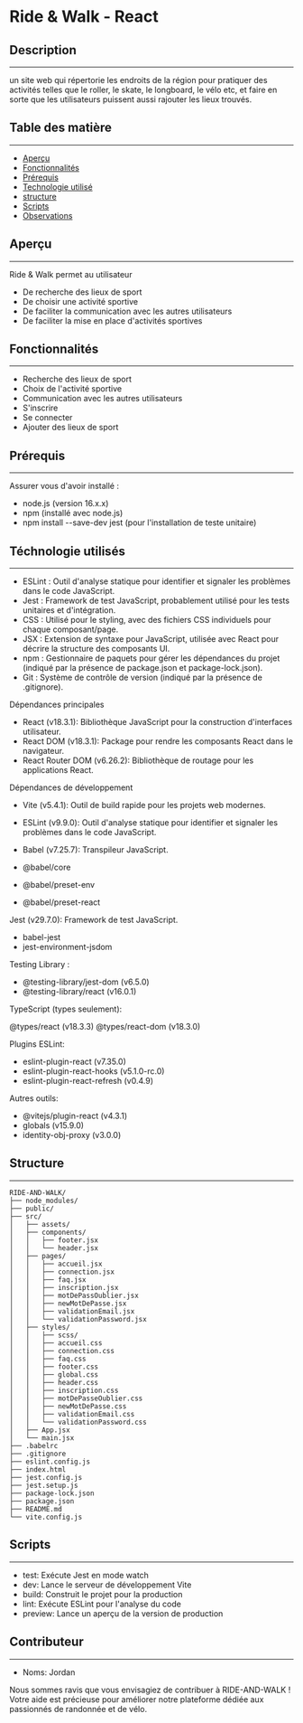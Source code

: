 # Ride & Walk - React

## Description
___________________________________________________________________

un site web qui répertorie les endroits de la région pour pratiquer des activités telles que le roller, le skate, le longboard, le vélo etc, et faire en sorte que les utilisateurs puissent aussi rajouter les lieux trouvés.


## Table des matière
___________________________________________________________________

- [Aperçu](#aperçu)
- [Fonctionnalités](#fonctionnalités)
- [Prérequis](#prérequis)
- [Technologie utilisé](#technologie)
- [structure](#structure)
- [Scripts](#scripts)
- [Observations](#observations)

## Aperçu
___________________________________________________________________

Ride & Walk permet au utilisateur 

- De recherche des lieux de sport
- De choisir une activité sportive 
- De faciliter la communication avec les autres utilisateurs
- De faciliter la mise en place d'activités sportives

## Fonctionnalités
___________________________________________________________________

- Recherche des lieux de sport
- Choix de l'activité sportive
- Communication avec les autres utilisateurs
- S'inscrire
- Se connecter
- Ajouter des lieux de sport

## Prérequis
___________________________________________________________________

Assurer vous d'avoir installé :

- node.js (version 16.x.x)
- npm (installé avec node.js)
- npm install --save-dev jest (pour l'installation de teste unitaire)

## Téchnologie utilisés
____________________________________________________________________

- ESLint : Outil d'analyse statique pour identifier et signaler les problèmes dans le code JavaScript.
- Jest : Framework de test JavaScript, probablement utilisé pour les tests unitaires et d'intégration.
- CSS : Utilisé pour le styling, avec des fichiers CSS individuels pour chaque composant/page.
- JSX : Extension de syntaxe pour JavaScript, utilisée avec React pour décrire la structure des composants UI.
- npm : Gestionnaire de paquets pour gérer les dépendances du projet (indiqué par la présence de package.json et package-lock.json).
- Git : Système de contrôle de version (indiqué par la présence de .gitignore).

Dépendances principales

- React (v18.3.1): Bibliothèque JavaScript pour la construction d'interfaces utilisateur.
- React DOM (v18.3.1): Package pour rendre les composants React dans le navigateur.
- React Router DOM (v6.26.2): Bibliothèque de routage pour les applications React.

Dépendances de développement

- Vite (v5.4.1): Outil de build rapide pour les projets web modernes.
- ESLint (v9.9.0): Outil d'analyse statique pour identifier et signaler les problèmes dans le code JavaScript.
- Babel (v7.25.7): Transpileur JavaScript.

- @babel/core
- @babel/preset-env
- @babel/preset-react


Jest (v29.7.0): Framework de test JavaScript.

- babel-jest
- jest-environment-jsdom


Testing Library :

- @testing-library/jest-dom (v6.5.0)
- @testing-library/react (v16.0.1)


TypeScript (types seulement):

@types/react (v18.3.3)
@types/react-dom (v18.3.0)

Plugins ESLint:

- eslint-plugin-react (v7.35.0)
- eslint-plugin-react-hooks (v5.1.0-rc.0)
- eslint-plugin-react-refresh (v0.4.9)

Autres outils:

- @vitejs/plugin-react (v4.3.1)
- globals (v15.9.0)
- identity-obj-proxy (v3.0.0)

## Structure
___________________________________________________________________

```
RIDE-AND-WALK/
├── node_modules/
├── public/
├── src/
│   ├── assets/
│   ├── components/
│   │   ├── footer.jsx
│   │   └── header.jsx
│   ├── pages/
│   │   ├── accueil.jsx
│   │   ├── connection.jsx
│   │   ├── faq.jsx
│   │   ├── inscription.jsx
│   │   ├── motDePassOublier.jsx
│   │   ├── newMotDePasse.jsx
│   │   ├── validationEmail.jsx
│   │   └── validationPassword.jsx
│   ├── styles/
│   │   ├── scss/
│   │   ├── accueil.css
│   │   ├── connection.css
│   │   ├── faq.css
│   │   ├── footer.css
│   │   ├── global.css
│   │   ├── header.css
│   │   ├── inscription.css
│   │   ├── motDePasseOublier.css
│   │   ├── newMotDePasse.css
│   │   ├── validationEmail.css
│   │   └── validationPassword.css
│   ├── App.jsx
│   └── main.jsx
├── .babelrc
├── .gitignore
├── eslint.config.js
├── index.html
├── jest.config.js
├── jest.setup.js
├── package-lock.json
├── package.json
├── README.md
└── vite.config.js
```

## Scripts
_______________________________________________________

- test: Exécute Jest en mode watch
- dev: Lance le serveur de développement Vite
- build: Construit le projet pour la production
- lint: Exécute ESLint pour l'analyse du code
- preview: Lance un aperçu de la version de production

## Contributeur
_______________________________________________________

- Noms: Jordan 

Nous sommes ravis que vous envisagiez de contribuer à RIDE-AND-WALK ! Votre aide est précieuse pour améliorer notre plateforme dédiée aux passionnés de randonnée et de vélo.